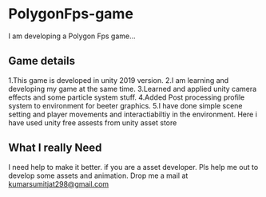 # PolygonFps-game
I am developing a Polygon Fps game...

Game details
-------------------------------------------
1.This game is developed in unity 2019 version. 
2.I am learning and developing my game at the same time.
3.Learned and applied unity camera effects and some particle system stuff.
4.Added Post processing profile system to environment for beeter graphics.
5.I have done simple scene setting and player movements and interactiabiltiy in the environment.
Here i have used unity free assests from unity asset store

What I really Need
-------------------------------
I need help to make it better.
if you are a asset developer. Pls help me out to develop some assets and animation.
Drop me a mail at kumarsumitjat298@gmail.com
